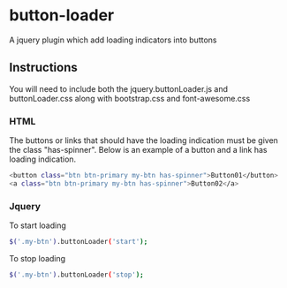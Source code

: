 # button-loader
A jquery plugin which add loading indicators into buttons

## Instructions
You will need to include both the jquery.buttonLoader.js and buttonLoader.css along with bootstrap.css and font-awesome.css

### HTML
The buttons or links that should have the loading indication must be given the class "has-spinner".
Below is an example of a button and a link has loading indication.

```sh
<button class="btn btn-primary my-btn has-spinner">Button01</button>
<a class="btn btn-primary my-btn has-spinner">Button02</a>
```
### Jquery
To start loading
```sh
$('.my-btn').buttonLoader('start');
```
To stop loading
```sh
$('.my-btn').buttonLoader('stop');
```
